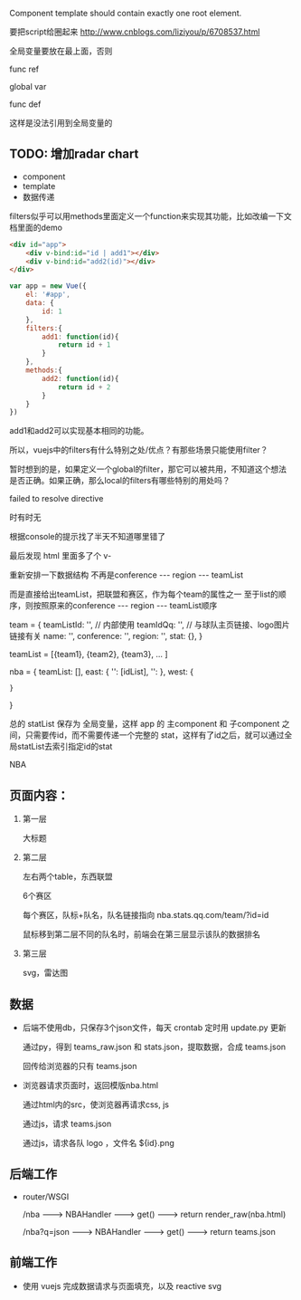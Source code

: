 Component template should contain exactly one root element.

要把script给圈起来
http://www.cnblogs.com/liziyou/p/6708537.html


全局变量要放在最上面，否则

func ref

global var

func def

这样是没法引用到全局变量的


##	TODO: 增加radar chart

*	component
*	template
*	数据传递


filters似乎可以用methods里面定义一个function来实现其功能，比如改编一下文档里面的demo

```html
<div id="app">
	<div v-bind:id="id | add1"></div>
	<div v-bind:id="add2(id)"></div>
</div>
```

```javascript
var app = new Vue({
	el: '#app',
	data: {
		id: 1
	},
	filters:{
		add1: function(id){
			return id + 1
		}
	},
	methods:{
		add2: function(id){
			return id + 2
		}
	}
})
```


add1和add2可以实现基本相同的功能。

所以，vuejs中的filters有什么特别之处/优点？有那些场景只能使用filter？

暂时想到的是，如果定义一个global的filter，那它可以被共用，不知道这个想法是否正确。如果正确，那么local的filters有哪些特别的用处吗？


failed to resolve directive

时有时无

根据console的提示找了半天不知道哪里错了

最后发现 html 里面多了个 v-



重新安排一下数据结构
不再是conference --- region --- teamList

而是直接给出teamList，把联盟和赛区，作为每个team的属性之一
至于list的顺序，则按照原来的conference --- region --- teamList顺序

team = {
	teamListId: '',	// 内部使用
	teamIdQq: '',	// 与球队主页链接、logo图片链接有关
	name: '',
	conference: '',
	region: '',
	stat: {},
}

teamList = [{team1}, {team2}, {team3}, ... ]


nba = {
	teamList: [],
	east: {
		'': [idList],
		'':
	},
	west: {

	}
}




总的 statList 保存为 全局变量，这样 app 的 主component 和 子component 之间，只需要传id，而不需要传递一个完整的 stat，这样有了id之后，就可以通过全局statList去索引指定id的stat



NBA

##	页面内容：

1.	第一层

	大标题

2.	第二层

	左右两个table，东西联盟

	6个赛区

	每个赛区，队标+队名，队名链接指向 nba.stats.qq.com/team/?id=id

	鼠标移到第二层不同的队名时，前端会在第三层显示该队的数据排名

3.	第三层

	svg，雷达图

##	数据

*	后端不使用db，只保存3个json文件，每天 crontab 定时用 update.py 更新

	通过py，得到 teams_raw.json 和 stats.json，提取数据，合成 teams.json

	回传给浏览器的只有 teams.json

*	浏览器请求页面时，返回模版nba.html

	通过html内的src，使浏览器再请求css, js

	通过js，请求 teams.json

	通过js，请求各队 logo ，文件名 ${id}.png

##	后端工作

*	router/WSGI

	/nba ---> NBAHandler ---> get() ---> return render_raw(nba.html)

	/nba?q=json ---> NBAHandler ---> get() ---> return teams.json

##	前端工作

*	使用 vuejs 完成数据请求与页面填充，以及 reactive svg

